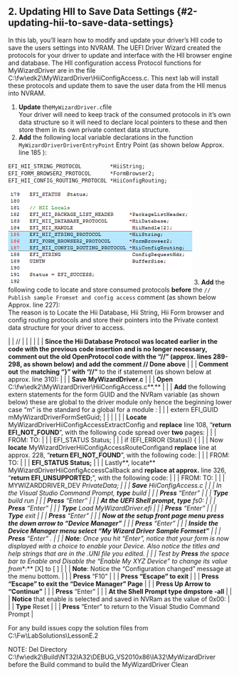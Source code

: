 <!--- @file
 file

Copyright (c) 2018, Intel Corporation. All rights reserved.<BR>

Redistribution and use in source (original document form) and 'compiled'
forms (converted to PDF, epub, HTML and other formats) with or without
modification, are permitted provided that the following conditions are met:

1) Redistributions of source code (original document form) must retain the
above copyright notice, this list of conditions and the following
disclaimer as the first lines of this file unmodified.

2) Redistributions in compiled form (transformed to other DTDs, converted to
PDF, epub, HTML and other formats) must reproduce the above copyright
notice, this list of conditions and the following disclaimer in the
documentation and/or other materials provided with the distribution.

THIS DOCUMENTATION IS PROVIDED BY TIANOCORE PROJECT "AS IS" AND ANY EXPRESS OR
IMPLIED WARRANTIES, INCLUDING, BUT NOT LIMITED TO, THE IMPLIED WARRANTIES OF
MERCHANTABILITY AND FITNESS FOR A PARTICULAR PURPOSE ARE DISCLAIMED. IN NO
EVENT SHALL TIANOCORE PROJECT BE LIABLE FOR ANY DIRECT, INDIRECT, INCIDENTAL,
SPECIAL, EXEMPLARY, OR CONSEQUENTIAL DAMAGES (INCLUDING, BUT NOT LIMITED TO,
PROCUREMENT OF SUBSTITUTE GOODS OR SERVICES; LOSS OF USE, DATA, OR PROFITS;
OR BUSINESS INTERRUPTION) HOWEVER CAUSED AND ON ANY THEORY OF LIABILITY,
WHETHER IN CONTRACT, STRICT LIABILITY, OR TORT (INCLUDING NEGLIGENCE OR
OTHERWISE) ARISING IN ANY WAY OUT OF THE USE OF THIS DOCUMENTATION, EVEN IF
ADVISED OF THE POSSIBILITY OF SUCH DAMAGE.

-->

## 2\. Updating HII to Save Data Settings {#2-updating-hii-to-save-data-settings}

In this lab, you’ll learn how to modify and update your driver’s HII code to save the users settings into NVRAM. The UEFI Driver Wizard created the protocols for your driver to update and interface with the HII browser engine and database. The HII configuration access Protocol functions for MyWizardDriver are in the file C:\fw\edk2\MyWizardDriver\HiiConfigAccess.c. This next lab will install these protocols and update them to save the user data from the HII menus into NVRAM.

1. **Update** the` MyWizardDriver.c `file <BR> Your driver will need to keep track of the consumed protocols in it’s own data structure so it will need to declare local pointers to these and then store them in its own private context data structure.
2. **Add** the following local variable declarations in the function `MyWizardDriverDriverEntryPoint` Entry Point (as shown below Approx. line 185 ): 
```
EFI_HII_STRING_PROTOCOL         *HiiString;
EFI_FORM_BROWSER2_PROTOCOL      *FormBrowser2;
EFI_HII_CONFIG_ROUTING_PROTOCOL *HiiConfigRouting;
```
![](/media/image27.png)
3. **Add** the following code to locate and store consumed protocols **before** the `// Publish sample Fromset and config access`  comment (as shown below Approx. line 227): <br> The reason is to Locate the Hii Database, Hii String, Hii Form browser and config routing protocols and store their pointers into the Private context data structure for your driver to access.


|  | // |
|  |  |
|  | ****Since the Hii Database Protocol was located earlier in the code with the previous code insertion and is no longer necessary,** comment out **the old OpenProtocol code with the “//” (approx. lines 289-298, as shown below) and** add the comment **// Done above**** |
|  | **Comment out** the **matching “}” with “//”** to the if statement (as shown below at approx. line 310): |
|  | **Save **MyWizardDriver.c**** |
|  | **Open** C:\fw\edk2\MyWizardDriver\HiiConfigAccess.c**.** |
|  | **Add** the following extern statements for the form GUID and the NVRam variable (as shown below) these are global to the driver module only hence the beginning lower case “m” is the standard for a global for a module : |
|  | extern EFI_GUID mMyWizardDriverFormSetGuid; |
|  |  |
|  | **Locate** MyWizardDriverHiiConfigAccessExtractConfig and **replace** line 108, “**return EFI_NOT_FOUND**”, with the following code spread over **two** pages: |
|  | FROM: TO: |
|  | EFI_STATUS Status; |
|  | if (EFI_ERROR (Status)) { |
|  | Now **locate** MyWizardDriverHiiConfigAccessRouteConfigand **replace** line at approx. 228, “**return EFI_NOT_FOUND**”, with the following code: |
|  | FROM: TO: |
|  | **EFI_STATUS Status;** |
|  | Lastly**, locate** MyWizardDriverHiiConfigAccessCallback and **replace **at approx.**** line 326, “**return EFI_UNSUPPORTED**;”, with the following code: |
|  | FROM: TO: |
|  | MYWIZARDDRIVER_DEV *PrivateData; |
|  | **Save** HiiConfigAccess.c |
|  | In the Visual Studio Command Prompt, **type** build |
|  | **Press** “Enter” |
|  | **Type** build run |
|  | **Press** “Enter” |
|  | **At the UEFI Shell prompt, type** fs0: |
|  | **Press** “Enter” |
|  | **Type** Load MyWizardDriver.efi |
|  | **Press** “Enter” |
|  | **Type** exit |
|  | **Press** “Enter” |
|  | **Now at the setup front page menu press the down arrow to “Device Manager”** |
|  | **Press** “Enter” |
|  | ****Inside the Device Manager menu** select **“My Wizard Driver Sample Formset”**** |
|  | **Press** “Enter” . |
|  | **_Note_**: Once you hit “Enter”, notice that your form is now displayed with a choice to enable your Device. Also notice the titles and help strings that are in the .UNI file you edited. |
|  | Test by **Press** the space bar to Enable and Disable the “Enable My XYZ Device” to change its value from**:** [X] to [ ] |
|  | **Note**: Notice the “Configuration changed” message at the menu bottom. |
|  | **Press** “F10” |
|  | **Press **“Escape” to exit**** |
|  | **Press **“Escape” to exit** **the “Device Manager” Page**** |
|  | **Press **Up Arrow to “Continue”**** |
|  | **Press** “Enter” |
|  | ****At the Shell Prompt** type **dmpstore -all**** |
|  | **Notice** that enable is selected and saved in NVRam as the value of 0x00: |
|  | **Type** Reset |
|  | **Press** “Enter” to return to the Visual Studio Command Prompt |

For any build issues copy the solution files from C:\Fw\LabSolutions\LessonE.2

NOTE: Del Directory C:\fw\edk2\Build\NT32IA32\DEBUG_VS2010x86\IA32\MyWizardDriver before the Build command to build the MyWizardDriver Clean